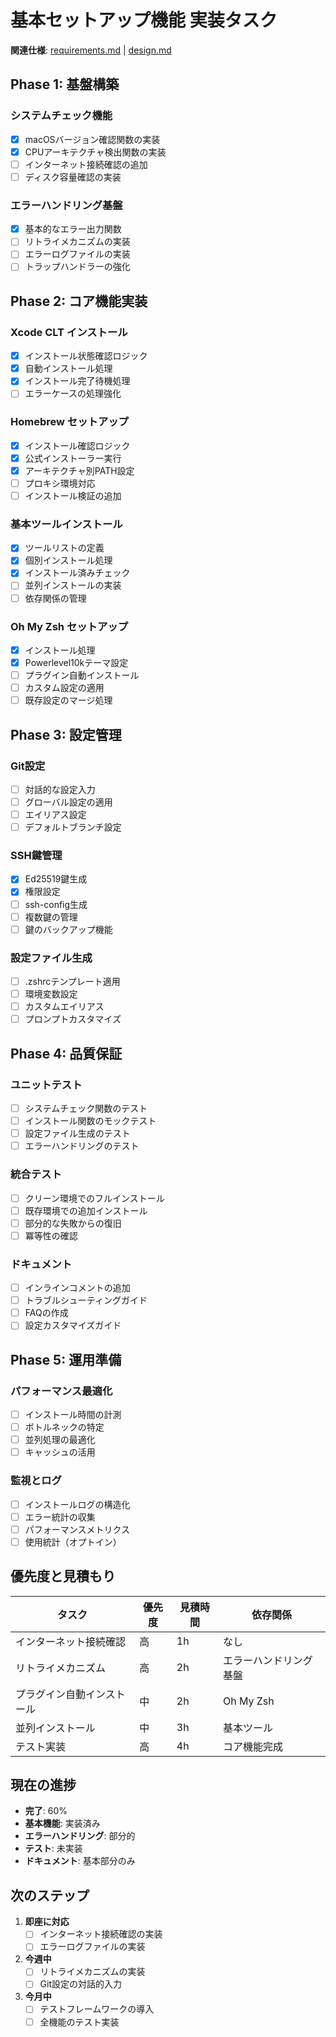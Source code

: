 # 基本セットアップ機能 実装タスク

**関連仕様**: [requirements.md](./requirements.md) | [design.md](./design.md)

## Phase 1: 基盤構築

### システムチェック機能
- [x] macOSバージョン確認関数の実装
- [x] CPUアーキテクチャ検出関数の実装
- [ ] インターネット接続確認の追加
- [ ] ディスク容量確認の実装

### エラーハンドリング基盤
- [x] 基本的なエラー出力関数
- [ ] リトライメカニズムの実装
- [ ] エラーログファイルの実装
- [ ] トラップハンドラーの強化

## Phase 2: コア機能実装

### Xcode CLT インストール
- [x] インストール状態確認ロジック
- [x] 自動インストール処理
- [x] インストール完了待機処理
- [ ] エラーケースの処理強化

### Homebrew セットアップ
- [x] インストール確認ロジック
- [x] 公式インストーラー実行
- [x] アーキテクチャ別PATH設定
- [ ] プロキシ環境対応
- [ ] インストール検証の追加

### 基本ツールインストール
- [x] ツールリストの定義
- [x] 個別インストール処理
- [x] インストール済みチェック
- [ ] 並列インストールの実装
- [ ] 依存関係の管理

### Oh My Zsh セットアップ
- [x] インストール処理
- [x] Powerlevel10kテーマ設定
- [ ] プラグイン自動インストール
- [ ] カスタム設定の適用
- [ ] 既存設定のマージ処理

## Phase 3: 設定管理

### Git設定
- [ ] 対話的な設定入力
- [ ] グローバル設定の適用
- [ ] エイリアス設定
- [ ] デフォルトブランチ設定

### SSH鍵管理
- [x] Ed25519鍵生成
- [x] 権限設定
- [ ] ssh-config生成
- [ ] 複数鍵の管理
- [ ] 鍵のバックアップ機能

### 設定ファイル生成
- [ ] .zshrcテンプレート適用
- [ ] 環境変数設定
- [ ] カスタムエイリアス
- [ ] プロンプトカスタマイズ

## Phase 4: 品質保証

### ユニットテスト
- [ ] システムチェック関数のテスト
- [ ] インストール関数のモックテスト
- [ ] 設定ファイル生成のテスト
- [ ] エラーハンドリングのテスト

### 統合テスト
- [ ] クリーン環境でのフルインストール
- [ ] 既存環境での追加インストール
- [ ] 部分的な失敗からの復旧
- [ ] 冪等性の確認

### ドキュメント
- [ ] インラインコメントの追加
- [ ] トラブルシューティングガイド
- [ ] FAQの作成
- [ ] 設定カスタマイズガイド

## Phase 5: 運用準備

### パフォーマンス最適化
- [ ] インストール時間の計測
- [ ] ボトルネックの特定
- [ ] 並列処理の最適化
- [ ] キャッシュの活用

### 監視とログ
- [ ] インストールログの構造化
- [ ] エラー統計の収集
- [ ] パフォーマンスメトリクス
- [ ] 使用統計（オプトイン）

## 優先度と見積もり

| タスク | 優先度 | 見積時間 | 依存関係 |
|--------|--------|----------|----------|
| インターネット接続確認 | 高 | 1h | なし |
| リトライメカニズム | 高 | 2h | エラーハンドリング基盤 |
| プラグイン自動インストール | 中 | 2h | Oh My Zsh |
| 並列インストール | 中 | 3h | 基本ツール |
| テスト実装 | 高 | 4h | コア機能完成 |

## 現在の進捗

- **完了**: 60%
- **基本機能**: 実装済み
- **エラーハンドリング**: 部分的
- **テスト**: 未実装
- **ドキュメント**: 基本部分のみ

## 次のステップ

1. **即座に対応**
   - [ ] インターネット接続確認の実装
   - [ ] エラーログファイルの実装

2. **今週中**
   - [ ] リトライメカニズムの実装
   - [ ] Git設定の対話的入力

3. **今月中**
   - [ ] テストフレームワークの導入
   - [ ] 全機能のテスト実装